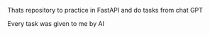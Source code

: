 Thats repository to practice in FastAPI and do tasks from chat GPT

Every task was given to me by AI